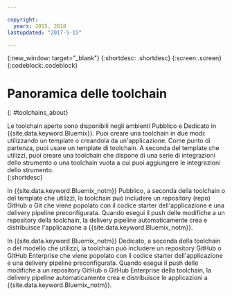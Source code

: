 ```yaml
---

copyright:
  years: 2015, 2018
lastupdated: "2017-5-15"

---
```


{:new_window: target="_blank"}
{:shortdesc: .shortdesc}
{:screen:.screen}
{:codeblock:.codeblock}


# Panoramica delle toolchain   
{: #toolchains_about}  

Le toolchain aperte sono disponibili negli ambienti Pubblico e Dedicato in {{site.data.keyword.Bluemix}}. Puoi creare una toolchain in due modi: utilizzando un template o creandola da un'applicazione. Come punto di partenza, puoi usare un template di toolchain. A seconda del template che utilizzi, puoi creare una toolchain che dispone di una serie di integrazioni dello strumento o una toolchain vuota a cui puoi aggiungere le integrazioni dello strumento.    
{:shortdesc}

In {{site.data.keyword.Bluemix_notm}} Pubblico, a seconda della toolchain o del template che utilizzi, la toolchain può includere un repository (repo) GitHub o Git che viene popolato con il codice starter dell'applicazione e una delivery pipeline preconfigurata. Quando esegui il push delle modifiche a un repository della toolchain, la delivery pipeline automaticamente crea e distribuisce l'applicazione a {{site.data.keyword.Bluemix_notm}}.

In {{site.data.keyword.Bluemix_notm}} Dedicato, a seconda della toolchain o del modello che utilizzi, la toolchain può includere un repository GitHub o GitHub Enterprise che viene popolato con il codice starter dell'applicazione e una delivery pipeline preconfigurata. Quando esegui il push delle modifiche a un repository GitHub o GitHub Enterprise della toolchain, la delivery pipeline automaticamente crea e distribuisce le applicazioni a {{site.data.keyword.Bluemix_notm}}.
